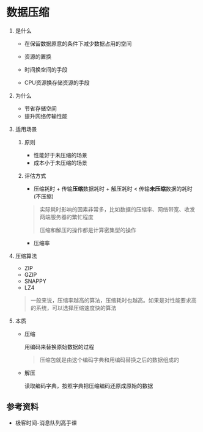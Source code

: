 # 数据压缩

1. 是什么

   * 在保留数据原意的条件下减少数据占用的空间
   * 资源的置换

   * 时间换空间的手段

   * CPU资源换存储资源的手段

2. 为什么

   * 节省存储空间
   * 提升网络传输性能

3. 适用场景

   1. 原则

      * 性能好于未压缩的场景
      * 成本小于未压缩的场景

   2. 评估方式

      * 压缩耗时 + 传输**压缩**数据耗时 + 解压耗时 < 传输**未压缩**数据的耗时(不压缩)

      > 实际耗时影响的因素非常多，比如数据的压缩率、网络带宽、收发两端服务器的繁忙程度
      >
      > 压缩和解压的操作都是计算密集型的操作
      
      * 压缩率

4. 压缩算法

   * ZIP
   * GZIP
   * SNAPPY
   * LZ4

   > 一般来说，压缩率越高的算法，压缩耗时也越高。如果是对性能要求高的系统，可以选择压缩速度快的算法

5. 本质

   * 压缩

     用编码来替换原始数据的过程

     > 压缩包就是由这个编码字典和用编码替换之后的数据组成的

   * 解压

     读取编码字典，按照字典把压缩编码还原成原始的数据

## 参考资料

* 极客时间-消息队列高手课